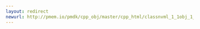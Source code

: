 ```yaml
---
layout: redirect
newurl: http://pmem.io/pmdk/cpp_obj/master/cpp_html/classnvml_1_1obj_1_1timed__mutex-members.html
---
```


